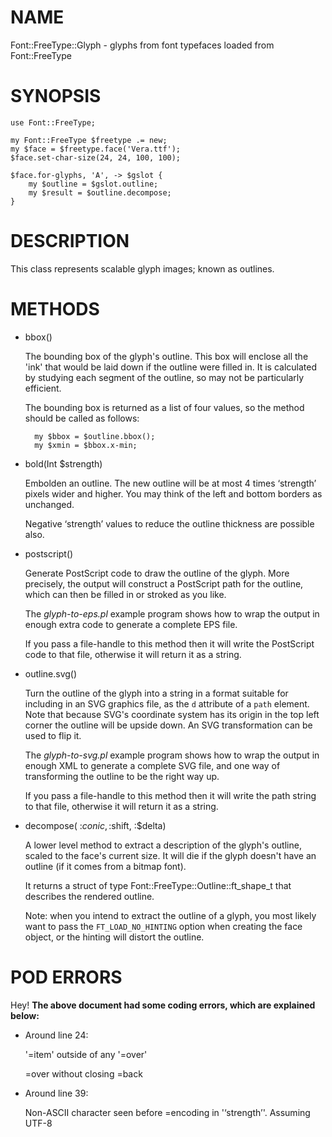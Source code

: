 # NAME

Font::FreeType::Glyph - glyphs from font typefaces loaded from Font::FreeType

# SYNOPSIS

    use Font::FreeType;

    my Font::FreeType $freetype .= new;
    my $face = $freetype.face('Vera.ttf');
    $face.set-char-size(24, 24, 100, 100);

    $face.for-glyphs, 'A', -> $gslot {
        my $outline = $gslot.outline;
        my $result = $outline.decompose;
    }

# DESCRIPTION

This class represents scalable glyph images; known as outlines.

# METHODS

- bbox()

    The bounding box of the glyph's outline.  This box will enclose all
    the 'ink' that would be laid down if the outline were filled in.
    It is calculated by studying each segment of the outline, so may
    not be particularly efficient.

    The bounding box is returned as a list of four values, so the method
    should be called as follows:

        my $bbox = $outline.bbox();
        my $xmin = $bbox.x-min;

- bold(Int $strength)

    Embolden an outline. The new outline will be at most 4 times ‘strength’ pixels wider and higher. You may think of the left and bottom borders as unchanged.

    Negative ‘strength’ values to reduce the outline thickness are possible also.

- postscript()

    Generate PostScript code to draw the outline of the glyph.  More precisely,
    the output will construct a PostScript path for the outline, which can
    then be filled in or stroked as you like.

    The _glyph-to-eps.pl_ example program shows how to wrap the output
    in enough extra code to generate a complete EPS file.

    If you pass a file-handle to this method then it will write the PostScript
    code to that file, otherwise it will return it as a string.

- outline.svg()

    Turn the outline of the glyph into a string in a format suitable
    for including in an SVG graphics file, as the `d` attribute of
    a `path` element.  Note that because SVG's coordinate system has
    its origin in the top left corner the outline will be upside down.
    An SVG transformation can be used to flip it.

    The _glyph-to-svg.pl_ example program shows how to wrap the output
    in enough XML to generate a complete SVG file, and one way of
    transforming the outline to be the right way up.

    If you pass a file-handle to this method then it will write the path
    string to that file, otherwise it will return it as a string.

- decompose( :$conic, :$shift, :$delta)

    A lower level method to extract a description of the glyph's outline,
    scaled to the face's current size.  It will die if the glyph doesn't
    have an outline (if it comes from a bitmap font).

    It returns a struct of type Font::FreeType::Outline::ft\_shape\_t
    that describes the rendered outline.

    Note: when you intend to extract the outline of a glyph, you most
    likely want to pass the `FT_LOAD_NO_HINTING` option when creating
    the face object, or the hinting will distort the outline.

# POD ERRORS

Hey! **The above document had some coding errors, which are explained below:**

- Around line 24:

    '=item' outside of any '=over'

    &#x3d;over without closing =back

- Around line 39:

    Non-ASCII character seen before =encoding in '‘strength’'. Assuming UTF-8
